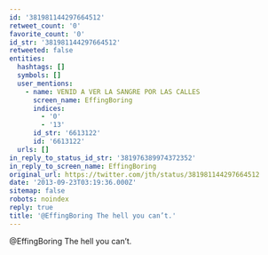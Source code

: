 ```yaml
---
id: '381981144297664512'
retweet_count: '0'
favorite_count: '0'
id_str: '381981144297664512'
retweeted: false
entities:
  hashtags: []
  symbols: []
  user_mentions:
    - name: VENID A VER LA SANGRE POR LAS CALLES
      screen_name: EffingBoring
      indices:
        - '0'
        - '13'
      id_str: '6613122'
      id: '6613122'
  urls: []
in_reply_to_status_id_str: '381976389974372352'
in_reply_to_screen_name: EffingBoring
original_url: https://twitter.com/jth/status/381981144297664512
date: '2013-09-23T03:19:36.000Z'
sitemap: false
robots: noindex
reply: true
title: '@EffingBoring The hell you can’t.'
---
```


@EffingBoring The hell you can’t.